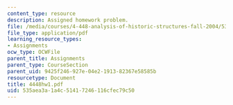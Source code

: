 ```yaml
---
content_type: resource
description: Assigned homework problem.
file: /media/courses/4-448-analysis-of-historic-structures-fall-2004/535aea3a1a4c51417246116cfec79c50_4448hw1.pdf
file_type: application/pdf
learning_resource_types:
- Assignments
ocw_type: OCWFile
parent_title: Assignments
parent_type: CourseSection
parent_uid: 9425f246-927e-04e2-1913-82367e58585b
resourcetype: Document
title: 4448hw1.pdf
uid: 535aea3a-1a4c-5141-7246-116cfec79c50
---
```

